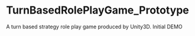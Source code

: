 # TurnBasedRolePlayGame_Prototype
A turn based strategy role play game produced by Unity3D. Initial DEMO
